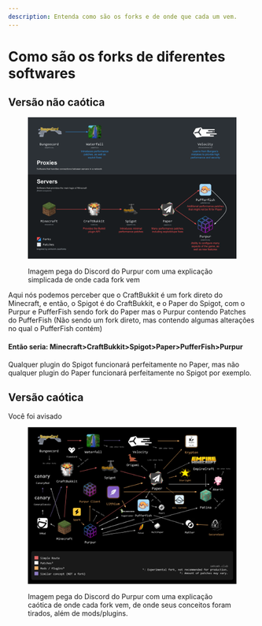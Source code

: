 ```yaml
---
description: Entenda como são os forks e de onde que cada um vem.
---
```


# Como são os forks de diferentes softwares

## Versão não caótica

<figure><img src="../../../.gitbook/assets/Fork_Graph_Simplified.png" alt=""><figcaption><p>Imagem pega do Discord do Purpur com uma explicação simplicada de onde cada fork vem</p></figcaption></figure>

Aqui nós podemos perceber que o CraftBukkit é um fork direto do Minecraft, e então, o Spigot é do CraftBukkit, e o Paper do Spigot, com o Purpur e PufferFish sendo fork do Paper mas o Purpur contendo Patches do PufferFish (Não sendo um fork direto, mas contendo algumas alterações no qual o PufferFish contém)

#### Então seria: Minecraft>CraftBukkit>Spigot>Paper>PufferFish>Purpur

Qualquer plugin do Spigot funcionará perfeitamente no Paper, mas não qualquer plugin do Paper funcionará perfeitamente no Spigot por exemplo.

## Versão caótica

Você foi avisado

<figure><img src="../../../.gitbook/assets/img.png" alt=""><figcaption><p>Imagem pega do Discord do Purpur com uma explicação caótica de onde cada fork vem, de onde seus conceitos foram tirados, além de mods/plugins.</p></figcaption></figure>

